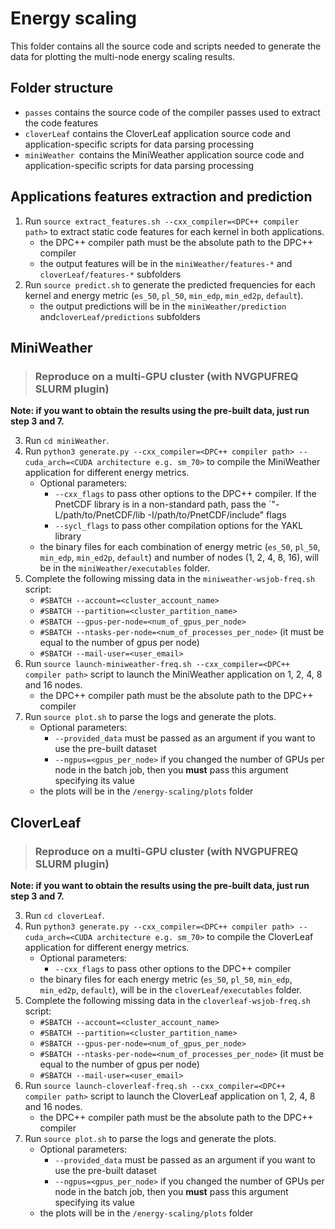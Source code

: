 # Energy scaling
This folder contains all the source code and scripts needed to generate the data for plotting the multi-node energy scaling results.

## Folder structure
- `passes` contains the source code of the compiler passes used to extract the code features
- `cloverLeaf` contains the CloverLeaf application source code and application-specific scripts for data parsing processing
- `miniWeather `contains the MiniWeather application source code and application-specific scripts for data parsing processing

## Applications features extraction and prediction
1. Run `source extract_features.sh --cxx_compiler=<DPC++ compiler path>` to extract static code features for each kernel in both applications.
    - the DPC++ compiler path must be the absolute path to the DPC++ compiler
    - the output features will be in the `miniWeather/features-*` and `cloverLeaf/features-*` subfolders
2. Run `source predict.sh` to generate the predicted frequencies for each kernel and energy metric (`es_50`, `pl_50`, `min_edp`, `min_ed2p`, `default`).
    - the output predictions will be in the `miniWeather/prediction` and`cloverLeaf/predictions` subfolders

## MiniWeather 
> ### Reproduce on a multi-GPU cluster (with NVGPUFREQ SLURM plugin)
**Note: if you want to obtain the results using the pre-built data, just run step 3 and 7.**

3. Run `cd miniWeather`.
4. Run `python3 generate.py --cxx_compiler=<DPC++ compiler path> --cuda_arch=<CUDA architecture e.g. sm_70>` to compile the MiniWeather application for different energy metrics.
    - Optional parameters:
      - `--cxx_flags` to pass other options to the DPC++ compiler. If the PnetCDF library is in a non-standard path, pass the `"-L/path/to/PnetCDF/lib -I/path/to/PnetCDF/include" flags
      - `--sycl_flags` to pass other compilation options for the YAKL library
    - the binary files for each combination of energy metric (`es_50`, `pl_50`, `min_edp`, `min_ed2p`, `default`) and number of nodes (1, 2, 4, 8, 16), will be in the `miniWeather/executables` folder.
5. Complete the following missing data in the `miniweather-wsjob-freq.sh` script:
    - `#SBATCH --account=<cluster_account_name>`
    - `#SBATCH --partition=<cluster_partition_name>`
    - `#SBATCH --gpus-per-node=<num_of_gpus_per_node>`
    - `#SBATCH --ntasks-per-node=<num_of_processes_per_node>` (it must be equal to the number of gpus per node)
    - `#SBATCH --mail-user=<user_email>`
6. Run `source launch-miniweather-freq.sh --cxx_compiler=<DPC++ compiler path>` script to launch the MiniWeather application on 1, 2, 4, 8 and 16 nodes.
    - the DPC++ compiler path must be the absolute path to the DPC++ compiler
7. Run `source plot.sh` to parse the logs and generate the plots.
    - Optional parameters:
      - `--provided_data` must be passed as an argument if you want to use the pre-built dataset
      - `--ngpus=<gpus_per_node>` if you changed the number of GPUs per node in the batch job, then you **must** pass this argument specifying its value
    - the plots will be in the `/energy-scaling/plots` folder

## CloverLeaf
> ### Reproduce on a multi-GPU cluster (with NVGPUFREQ SLURM plugin)
**Note: if you want to obtain the results using the pre-built data, just run step 3 and 7.**

3. Run `cd cloverLeaf`.
4. Run `python3 generate.py --cxx_compiler=<DPC++ compiler path> --cuda_arch=<CUDA architecture e.g. sm_70>` to compile the CloverLeaf application for different energy metrics.
    - Optional parameters:
      - `--cxx_flags` to pass other options to the DPC++ compiler
    - the binary files for each energy metric (`es_50`, `pl_50`, `min_edp`, `min_ed2p`, `default`), will be in the `cloverLeaf/executables` folder.
5. Complete the following missing data in the `cloverleaf-wsjob-freq.sh` script:
    - `#SBATCH --account=<cluster_account_name>`
    - `#SBATCH --partition=<cluster_partition_name>`
    - `#SBATCH --gpus-per-node=<num_of_gpus_per_node>`
    - `#SBATCH --ntasks-per-node=<num_of_processes_per_node>` (it must be equal to the number of gpus per node)
    - `#SBATCH --mail-user=<user_email>`
6. Run `source launch-cloverleaf-freq.sh --cxx_compiler=<DPC++ compiler path>` script to launch the CloverLeaf application on 1, 2, 4, 8 and 16 nodes.
    - the DPC++ compiler path must be the absolute path to the DPC++ compiler
7. Run `source plot.sh` to parse the logs and generate the plots.
    - Optional parameters:
      - `--provided_data` must be passed as an argument if you want to use the pre-built dataset
      - `--ngpus=<gpus_per_node>` if you changed the number of GPUs per node in the batch job, then you **must** pass this argument specifying its value
    - the plots will be in the `/energy-scaling/plots` folder
